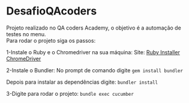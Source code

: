 # DesafioQAcoders
Projeto realizado no QA coders Academy, o objetivo é a automação de testes no menu.<br>
Para rodar o projeto siga os passos:

1-Instale o Ruby e o Chromedriver na sua máquina:
Site: [Ruby Installer](https://rubyinstaller.org/)
      [ChromeDriver](https://chromedriver.chromium.org/downloads)


2-Instale o Bundler:
No prompt de comando digite 
`gem install bundler`

Depois para instalar as dependências digite:
`bundler install`

3-Digite para rodar o projeto:
`bundle exec cucumber`
